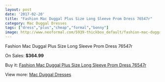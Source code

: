 ```yaml
---
layout: post
date: '2017-02-20'
title: "Fashion Mac Duggal Plus Size Long Sleeve Prom Dress 76547r"
category: Mac Duggal Dresses
tags: ["dress","plus","cheap","formal","bonny"]
image: http://www.neoformal.com/5939-thickbox_default/fashion-mac-duggal-plus-size-long-sleeve-prom-dress-76547r.jpg
---
```

Fashion Mac Duggal Plus Size Long Sleeve Prom Dress 76547r

On Sales: **$364.99**
<a href="https://www.neoformal.com/en/mac-duggal-dresses/2167-fashion-mac-duggal-plus-size-long-sleeve-prom-dress-76547r.html"><amp-img layout="responsive" width="600" height="600" src="//www.neoformal.com/5939-thickbox_default/fashion-mac-duggal-plus-size-long-sleeve-prom-dress-76547r.jpg" alt="Fashion Mac Duggal Plus Size Long Sleeve Prom Dress 76547r 0" /></a>
<a href="https://www.neoformal.com/en/mac-duggal-dresses/2167-fashion-mac-duggal-plus-size-long-sleeve-prom-dress-76547r.html"><amp-img layout="responsive" width="600" height="600" src="//www.neoformal.com/5940-thickbox_default/fashion-mac-duggal-plus-size-long-sleeve-prom-dress-76547r.jpg" alt="Fashion Mac Duggal Plus Size Long Sleeve Prom Dress 76547r 1" /></a>

Buy it: [Fashion Mac Duggal Plus Size Long Sleeve Prom Dress 76547r](https://www.neoformal.com/en/mac-duggal-dresses/2167-fashion-mac-duggal-plus-size-long-sleeve-prom-dress-76547r.html "Fashion Mac Duggal Plus Size Long Sleeve Prom Dress 76547r")

View more: [Mac Duggal Dresses](https://www.neoformal.com/en/18-mac-duggal-dresses "Mac Duggal Dresses")